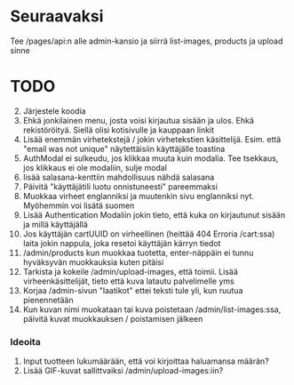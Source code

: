 # Seuraavaksi

Tee /pages/api:n alle admin-kansio ja siirrä list-images, products ja upload sinne

# TODO

2. Järjestele koodia
3. Ehkä jonkilainen menu, josta voisi kirjautua sisään ja ulos. Ehkä rekistöröityä. Siellä olisi kotisivulle ja kauppaan linkit
4. Lisää enemmän virhetekstejä / jokin virhetekstien käsittelijä. Esim. että "email was not unique" näytettäisiin käyttäjälle toastina
5. AuthModal ei sulkeudu, jos klikkaa muuta kuin modalia. Tee tsekkaus, jos klikkaus ei ole modaliin, sulje modal
6. lisää salasana-kenttiin mahdollisuus nähdä salasana
7. Päivitä "käyttäjätili luotu onnistuneesti" pareemmaksi
8. Muokkaa virheet englanniksi ja muutenkin sivu englanniksi nyt. Myöhemmin voi lisätä suomen
9. Lisää Authentication Modaliin jokin tieto, että kuka on kirjautunut sisään ja millä käyttäjällä
10. Jos käyttäjän cartUUID on virheellinen (heittää 404 Erroria /cart:ssa) laita jokin nappula, joka resetoi käyttäjän kärryn tiedot
11. /admin/products kun muokkaa tuotetta, enter-näppäin ei tunnu hyväksyvän muokkauksia kuten pitäisi
12. Tarkista ja kokeile /admin/upload-images, että toimii. Lisää virheenkäsittelijät, tieto että kuva latautu palvelimelle yms
13. Korjaa /admin-sivun "laatikot" ettei teksti tule yli, kun ruutua pienennetään
14. Kun kuvan nimi muokataan tai kuva poistetaan /admin/list-images:ssa, päivitä kuvat muokkauksen / poistamisen jälkeen

### Ideoita

1. Input tuotteen lukumäärään, että voi kirjoittaa haluamansa määrän?
2. Lisää GIF-kuvat sallittvaiksi /admin/upload-images:iin?
